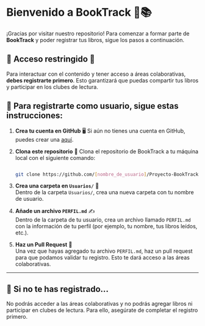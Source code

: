 # Bienvenido a **BookTrack** 👋📚

¡Gracias por visitar nuestro repositorio! Para comenzar a formar parte de **BookTrack** y poder registrar tus libros, sigue los pasos a continuación.

## 🚨 **Acceso restringido** 🚨
Para interactuar con el contenido y tener acceso a áreas colaborativas, **debes registrarte primero**. Esto garantizará que puedas compartir tus libros y participar en los clubes de lectura.

## 📝 Para registrarte como usuario, sigue estas instrucciones:

1. **Crea tu cuenta en GitHub** 🖥️ Si aún no tienes una cuenta en GitHub, puedes crear una [aquí](https://github.com/join).

2. **Clona este repositorio** 🔄 
   Clona el repositorio de BookTrack a tu máquina local con el siguiente comando:
   ```bash
   
   git clone https://github.com/[nombre_de_usuario]/Proyecto-BookTrack.git
   
3. **Crea una carpeta en `Usuarios/`** 📂  
   Dentro de la carpeta `Usuarios/`, crea una nueva carpeta con tu nombre de usuario.

4. **Añade un archivo `PERFIL.md`** ✍️  
   Dentro de la carpeta de tu usuario, crea un archivo llamado `PERFIL.md` con la información de tu perfil (por ejemplo, tu nombre, tus libros leídos, etc.).

5. **Haz un Pull Request** 🔄  
   Una vez que hayas agregado tu archivo `PERFIL.md`, haz un pull request para que podamos validar tu registro. Esto te dará acceso a las áreas colaborativas.

---

## 🌟 **Si no te has registrado...**  
No podrás acceder a las áreas colaborativas y no podrás agregar libros ni participar en clubes de lectura. Para ello, asegúrate de completar el registro primero.
